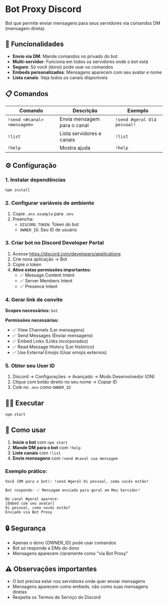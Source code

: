 # Bot Proxy Discord

Bot que permite enviar mensagens para seus servidores via comandos DM (mensagem direta).

## 🚀 Funcionalidades

- **Envio via DM**: Mande comandos no privado do bot
- **Multi-servidor**: Funciona em todos os servidores onde o bot está
- **Seguro**: Só você (dono) pode usar os comandos
- **Embeds personalizados**: Mensagens aparecem com seu avatar e nome
- **Lista canais**: Veja todos os canais disponíveis

## 📋 Comandos

| Comando | Descrição | Exemplo |
|---------|-----------|---------|
| `!send <#canal> <mensagem>` | Envia mensagem para o canal | `!send #geral Olá pessoal!` |
| `!list` | Lista servidores e canais | `!list` |
| `!help` | Mostra ajuda | `!help` |

## ⚙️ Configuração

### 1. Instalar dependências
```bash
npm install
```

### 2. Configurar variáveis de ambiente
1. Copie `.env.example` para `.env`
2. Preencha:
   - `DISCORD_TOKEN`: Token do bot
   - `OWNER_ID`: Seu ID de usuário

### 3. Criar bot no Discord Developer Portal
1. Acesse https://discord.com/developers/applications
2. Crie nova aplicação → Bot
3. Copie o token
4. **Ative estas permissões importantes:**
   - ✅ Message Content Intent
   - ✅ Server Members Intent  
   - ✅ Presence Intent

### 4. Gerar link de convite
**Scopes necessários:** `bot`

**Permissões necessárias:**
- ✅ View Channels (Ler mensagens)
- ✅ Send Messages (Enviar mensagens)
- ✅ Embed Links (Links incorporados)
- ✅ Read Message History (Ler histórico)
- ✅ Use External Emojis (Usar emojis externos)

### 5. Obter seu User ID
1. Discord → Configurações → Avançado → Modo Desenvolvedor (ON)
2. Clique com botão direito no seu nome → Copiar ID
3. Cole no `.env` como `OWNER_ID`

## 🏃‍♂️ Executar
```bash
npm start
```

## 💬 Como usar

1. **Inicie o bot** com `npm start`
2. **Mande DM para o bot** com `!help`
3. **Liste canais** com `!list`
4. **Envie mensagens** com `!send #canal sua mensagem`

### Exemplo prático:
```
Você (DM para o bot): !send #geral Oi pessoal, como vocês estão?

Bot responde: ✅ Mensagem enviada para geral em Meu Servidor!

No canal #geral aparece:
[Embed com seu avatar]
Oi pessoal, como vocês estão?
Enviado via Bot Proxy
```

## 🔒 Segurança
- Apenas o dono (OWNER_ID) pode usar comandos
- Bot só responde a DMs do dono
- Mensagens aparecem claramente como "via Bot Proxy"

## ⚠️ Observações importantes
- O bot precisa estar nos servidores onde quer enviar mensagens
- Mensagens aparecem como embeds, não como suas mensagens diretas
- Respeita os Termos de Serviço do Discord